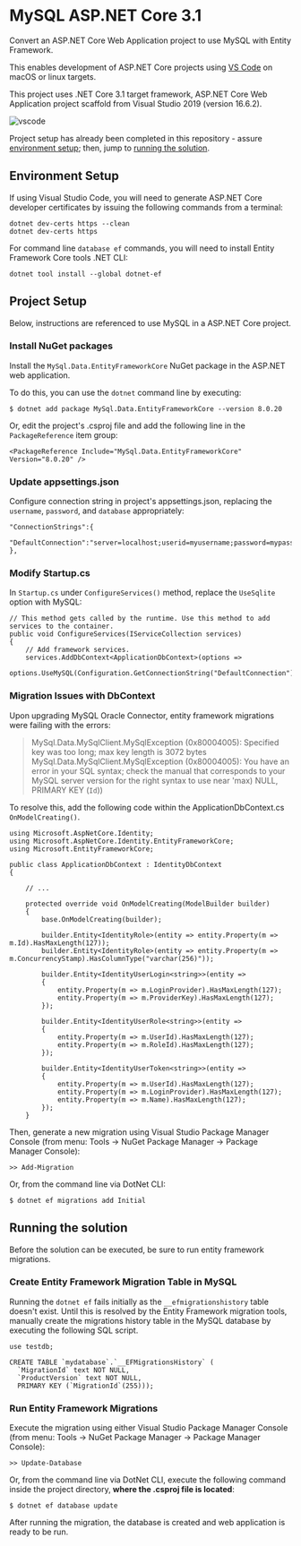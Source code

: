 # MySQL ASP.NET Core 3.1

Convert an ASP.NET Core Web Application project to use MySQL with Entity Framework.

This enables development of ASP.NET Core projects using [VS Code](https://code.visualstudio.com/) on macOS or linux targets.

This project uses .NET Core 3.1 target framework, ASP.NET Core Web Application project scaffold from Visual Studio 2019 (version 16.6.2).

![vscode](https://user-images.githubusercontent.com/1213591/106405974-812cba80-63fd-11eb-9c22-3f8eeff9136f.png)

Project setup has already been completed in this repository - assure [environment setup](#environment-setup); then, jump to [running the solution](#running-the-solution).


## Environment Setup

If using Visual Studio Code, you will need to generate ASP.NET Core developer certificates by issuing the following commands from a terminal:

    dotnet dev-certs https --clean
    dotnet dev-certs https

For command line `database ef` commands, you will need to install Entity Framework Core tools .NET CLI:

    dotnet tool install --global dotnet-ef
    
    
## Project Setup

Below, instructions are referenced to use MySQL in a ASP.NET Core project.


### Install NuGet packages

Install the `MySql.Data.EntityFrameworkCore` NuGet package in the ASP.NET web application.

To do this, you can use the `dotnet` command line by executing:

    $ dotnet add package MySql.Data.EntityFrameworkCore --version 8.0.20

Or, edit the project's .csproj file and add the following line in the `PackageReference` item group:

    <PackageReference Include="MySql.Data.EntityFrameworkCore" Version="8.0.20" />


### Update appsettings.json

Configure connection string in project's appsettings.json, replacing the `username`, `password`, and `database` appropriately:

    "ConnectionStrings":{
        "DefaultConnection":"server=localhost;userid=myusername;password=mypassword;database=mydatabase;"
    },


### Modify Startup.cs

In `Startup.cs` under `ConfigureServices()` method, replace the `UseSqlite` option with MySQL:

    // This method gets called by the runtime. Use this method to add services to the container.
    public void ConfigureServices(IServiceCollection services)
    {
        // Add framework services.
        services.AddDbContext<ApplicationDbContext>(options =>
                options.UseMySQL(Configuration.GetConnectionString("DefaultConnection")));


### Migration Issues with DbContext

Upon upgrading MySQL Oracle Connector, entity framework migrations were failing with the errors:

> MySql.Data.MySqlClient.MySqlException (0x80004005): Specified key was too long; max key length is 3072 bytes
> MySql.Data.MySqlClient.MySqlException (0x80004005): You have an error in your SQL syntax; check the manual that corresponds to your MySQL server version for the right syntax to use near 'max) NULL, PRIMARY KEY (`Id`))

To resolve this, add the following code within the ApplicationDbContext.cs `OnModelCreating()`.

    using Microsoft.AspNetCore.Identity;
    using Microsoft.AspNetCore.Identity.EntityFrameworkCore;
    using Microsoft.EntityFrameworkCore;

    public class ApplicationDbContext : IdentityDbContext
    {
    
        // ...

        protected override void OnModelCreating(ModelBuilder builder)
        {
            base.OnModelCreating(builder);

            builder.Entity<IdentityRole>(entity => entity.Property(m => m.Id).HasMaxLength(127));
            builder.Entity<IdentityRole>(entity => entity.Property(m => m.ConcurrencyStamp).HasColumnType("varchar(256)"));

            builder.Entity<IdentityUserLogin<string>>(entity =>
            {
                entity.Property(m => m.LoginProvider).HasMaxLength(127);
                entity.Property(m => m.ProviderKey).HasMaxLength(127);
            });

            builder.Entity<IdentityUserRole<string>>(entity =>
            {
                entity.Property(m => m.UserId).HasMaxLength(127);
                entity.Property(m => m.RoleId).HasMaxLength(127);
            });

            builder.Entity<IdentityUserToken<string>>(entity =>
            {
                entity.Property(m => m.UserId).HasMaxLength(127);
                entity.Property(m => m.LoginProvider).HasMaxLength(127);
                entity.Property(m => m.Name).HasMaxLength(127);
            });
        }

Then, generate a new migration using Visual Studio Package Manager Console (from menu: Tools -> NuGet Package Manager -> Package Manager Console):

    >> Add-Migration

Or, from the command line via DotNet CLI:

    $ dotnet ef migrations add Initial


## Running the solution

Before the solution can be executed, be sure to run entity framework migrations.


### Create Entity Framework Migration Table in MySQL

Running the `dotnet ef` fails initially as the `__efmigrationshistory` table doesn't exist.  Until this is resolved by the Entity Framework migration tools, manually create the migrations history table in the MySQL database by executing the following SQL script.

    use testdb;

    CREATE TABLE `mydatabase`.`__EFMigrationsHistory` (
      `MigrationId` text NOT NULL,
      `ProductVersion` text NOT NULL,
      PRIMARY KEY (`MigrationId`(255)));


### Run Entity Framework Migrations

Execute the migration using either Visual Studio Package Manager Console (from menu: Tools -> NuGet Package Manager -> Package Manager Console):

    >> Update-Database

Or, from the command line via DotNet CLI, execute the following command inside the project directory, **where the .csproj file is located**:

    $ dotnet ef database update

After running the migration, the database is created and web application is ready to be run.
